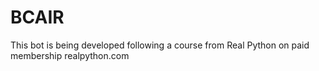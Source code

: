 # BCAIR

This bot is being developed following a course from Real Python on paid membership
realpython.com
